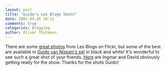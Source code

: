 ```yaml
---
layout: post
title: "Guido's Les Blogs Shots"
date: 2005-04-26 20:11
comments: true
categories: Blogging
author: Oliver Thylmann
---
```



There are some [great photos](http://www.flickr.com/photos/tags/lesblogs/) from Les Blogs on Flickr, but some of the best are available in [Guido van Nispen's set](http://www.flickr.com/photos/10508572@N00/sets/271987/) in black and white! It's wonderful to see such a great shot of your friends. [Here](http://www.flickr.com/photos/10508572@N00/11042476/in/set-271987) are Ingmar and David obviously getting ready for the show. Thanks for the shots Guido!


